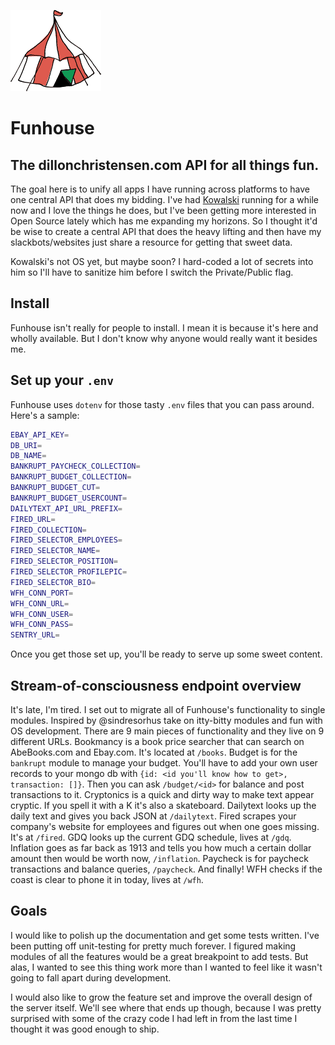 ![](images/funhouse-logo.gif)
# Funhouse
## The dillonchristensen.com API for all things fun.

The goal here is to unify all apps I have running across platforms to have one central API that does my bidding. I've had [Kowalski](https://github.com/dillonchr/kowalski) running for a while now and I love the things he does, but I've been getting more interested in Open Source lately which has me expanding my horizons. So I thought it'd be wise to create a central API that does the heavy lifting and then have my slackbots/websites just share a resource for getting that sweet data.

Kowalski's not OS yet, but maybe soon? I hard-coded a lot of secrets into him so I'll have to sanitize him before I switch the Private/Public flag.

## Install
Funhouse isn't really for people to install. I mean it is because it's here and wholly available. But I don't know why anyone would really want it besides me.

## Set up your `.env`
Funhouse uses `dotenv` for those tasty `.env` files that you can pass around. Here's a sample:

```bash
EBAY_API_KEY=
DB_URI=
DB_NAME=
BANKRUPT_PAYCHECK_COLLECTION=
BANKRUPT_BUDGET_COLLECTION=
BANKRUPT_BUDGET_CUT=
BANKRUPT_BUDGET_USERCOUNT=
DAILYTEXT_API_URL_PREFIX=
FIRED_URL=
FIRED_COLLECTION=
FIRED_SELECTOR_EMPLOYEES=
FIRED_SELECTOR_NAME=
FIRED_SELECTOR_POSITION=
FIRED_SELECTOR_PROFILEPIC=
FIRED_SELECTOR_BIO=
WFH_CONN_PORT=
WFH_CONN_URL=
WFH_CONN_USER=
WFH_CONN_PASS=
SENTRY_URL=
```

Once you get those set up, you'll be ready to serve up some sweet content.

## Stream-of-consciousness endpoint overview
It's late, I'm tired. I set out to migrate all of Funhouse's functionality to single modules. Inspired by @sindresorhus take on itty-bitty modules and fun with OS development. There are 9 main pieces of functionality and they live on 9 different URLs. Bookmancy is a book price searcher that can search on AbeBooks.com and Ebay.com. It's located at `/books`. Budget is for the `bankrupt` module to manage your budget. You'll have to add your own user records to your mongo db with `{id: <id you'll know how to get>, transaction: []}`. Then you can ask `/budget/<id>` for balance and post transactions to it. Cryptonics is a quick and dirty way to make text appear cryptic. If you spell it with a K it's also a skateboard. Dailytext looks up the daily text and gives you back JSON at `/dailytext`. Fired scrapes your company's website for employees and figures out when one goes missing. It's at `/fired`. GDQ looks up the current GDQ schedule, lives at `/gdq`. Inflation goes as far back as 1913 and tells you how much a certain dollar amount then would be worth now, `/inflation`. Paycheck is for paycheck transactions and balance queries, `/paycheck`. And finally! WFH checks if the coast is clear to phone it in today, lives at `/wfh`.

## Goals
I would like to polish up the documentation and get some tests written. I've been putting off unit-testing for pretty much forever. I figured making modules of all the features would be a great breakpoint to add tests. But alas, I wanted to see this thing work more than I wanted to feel like it wasn't going to fall apart during development. 

I would also like to grow the feature set and improve the overall design of the server itself. We'll see where that ends up though, because I was pretty surprised with some of the crazy code I had left in from the last time I thought it was good enough to ship.
